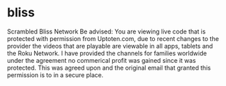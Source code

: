 # bliss
Scrambled Bliss Network
Be advised: You are viewing live code that is protected with permission from Uptoten.com, due to recent changes to the provider the videos that are playable are viewable in all apps, tablets and the Roku Network. I have provided the channels for families worldwide under the agreement no commerical profit was gained since it was protected. This was agreed upon and the original email that granted this permission is to in a secure place.
